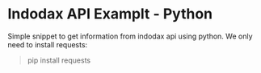 # Indodax API Examplt - Python

Simple snippet to get information from indodax api using python. We only need to install requests:

> pip install requests
